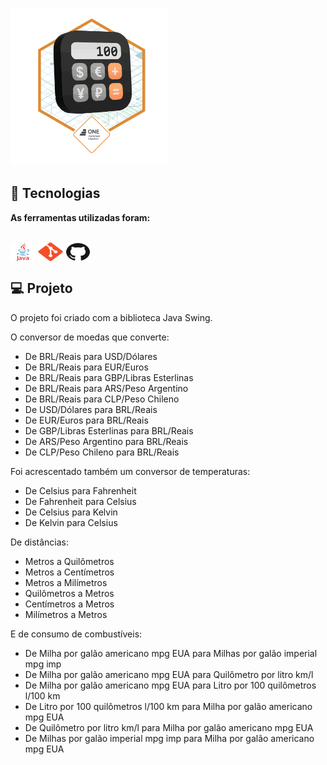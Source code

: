 <p align="left">
  <img alt="Badge" src="Badge-Conversor.png" width="50%">
</p>

## 🚀 Tecnologias

<b>As ferramentas utilizadas foram:</b>
<div style="display: inline_block"><br>
  <img align="center" alt="Java" height="30" width="40" src="https://raw.githubusercontent.com/devicons/devicon/master/icons/java/java-original-wordmark.svg">
  <img align="center" alt="Git" height="30" width="40" src="https://raw.githubusercontent.com/devicons/devicon/master/icons/git/git-original.svg">
  <img align="center" alt="Github" height="30" width="40" src="https://raw.githubusercontent.com/devicons/devicon/master/icons/github/github-original.svg">
</div>

## 💻 Projeto

O projeto foi criado com a biblioteca Java Swing.

O conversor de moedas que converte:

 - De BRL/Reais para USD/Dólares
 - De BRL/Reais para EUR/Euros
 - De BRL/Reais para GBP/Libras Esterlinas
 - De BRL/Reais para ARS/Peso Argentino
 - De BRL/Reais para CLP/Peso Chileno
 - De USD/Dólares para BRL/Reais
 - De EUR/Euros para BRL/Reais
 - De GBP/Libras Esterlinas para BRL/Reais
 - De ARS/Peso Argentino para BRL/Reais
 - De CLP/Peso Chileno para BRL/Reais

Foi acrescentado também um conversor de temperaturas:

 - De Celsius para Fahrenheit
 - De Fahrenheit para Celsius
 - De Celsius para Kelvin
 - De Kelvin para Celsius

De distâncias:

 - Metros a Quilômetros
 - Metros a Centímetros
 - Metros a Milímetros
 - Quilômetros a Metros
 - Centímetros a Metros
 - Milímetros a Metros

E de consumo de combustíveis:

 - De Milha por galão americano  mpg EUA para Milhas por galão imperial mpg imp
 - De Milha por galão americano mpg EUA para Quilômetro por litro km/l
 - De Milha por galão americano mpg EUA para Litro por 100 quilômetros l/100 km
 - De Litro por 100 quilômetros l/100 km para Milha por galão americano mpg EUA
 - De Quilômetro por litro km/l para Milha por galão americano mpg EUA
 - De Milhas por galão imperial mpg imp para Milha por galão americano mpg EUA
